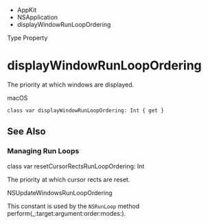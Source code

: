 

- AppKit
- NSApplication
-  displayWindowRunLoopOrdering 

Type Property

# displayWindowRunLoopOrdering

The priority at which windows are displayed.

macOS

``` source
class var displayWindowRunLoopOrdering: Int { get }
```

## See Also

### Managing Run Loops

class var resetCursorRectsRunLoopOrdering: Int

The priority at which cursor rects are reset.

NSUpdateWindowsRunLoopOrdering

This constant is used by the `NSRunLoop` method perform(_:target:argument:order:modes:).

